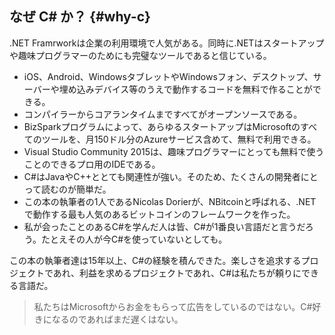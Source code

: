## なぜ C\# か？ {#why-c}

.NET Framrworkは企業の利用環境で人気がある。同時に.NETはスタートアップや趣味プログラマーのためにも完璧なツールであると信じている。

* iOS、Android、WindowsタブレットやWindowsフォン、デスクトップ、サーバーや埋め込みデバイス等のうえで動作するコードを無料で作ることができる。  
* コンパイラーからコアランタイムまですべてがオープンソースである。  
* BizSparkプログラムによって、あらゆるスタートアップはMicrosoftのすべてのツールを、月150ドル分のAzureサービス含めて、無料で利用できる。  
* Visual Studio Community 2015は、趣味プログラマーにとっても無料で使うことのできるプロ用のIDEである。  
* C\#はJavaやC++ととても関連性が強い。そのため、たくさんの開発者にとって読むのが簡単だ。  
* この本の執筆者の1人であるNicolas Dorierが、NBitcoinと呼ばれる、.NETで動作する最も人気のあるビットコインのフレームワークを作った。  
* 私が会ったことのあるC\#を学んだ人は皆、C\#が1番良い言語だと言うだろう。たとえその人が今C\#を使っていないとしても。  

この本の執筆者達は15年以上、C\#の経験を積んできた。楽しさを追求するプロジェクトであれ、利益を求めるプロジェクトであれ、C\#は私たちが頼りにできる言語だ。

> 私たちはMicrosoftからお金をもらって広告をしているのではない。C\#好きになるのであればまだ遅くはない。
